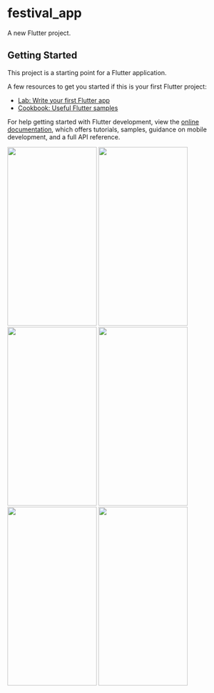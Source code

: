 # festival_app

A new Flutter project.

## Getting Started

This project is a starting point for a Flutter application.

A few resources to get you started if this is your first Flutter project:

- [Lab: Write your first Flutter app](https://docs.flutter.dev/get-started/codelab)
- [Cookbook: Useful Flutter samples](https://docs.flutter.dev/cookbook)

For help getting started with Flutter development, view the
[online documentation](https://docs.flutter.dev/), which offers tutorials,
samples, guidance on mobile development, and a full API reference.




<img src="https://github.com/sumitFlutter/Festival_Post_App/assets/153794386/19a1a3ed-8189-4567-b4b8-b28ff7db47c9"
height="400px" width="200px"     />
  <img src="https://github.com/sumitFlutter/Festival_Post_App/assets/153794386/e7aeee4f-b430-4f85-8af4-53cff027aa35"
  height="400px" width="200px"     />
  <img src="https://github.com/sumitFlutter/Festival_Post_App/assets/153794386/c057c6c7-12ab-4655-9b40-ed4da36b82b3"
  height="400px" width="200px"     />
  <img src="https://github.com/sumitFlutter/Festival_Post_App/assets/153794386/a3055a64-f38a-4655-819c-55c6179b6924"
  height="400px" width="200px"     />
  <img src="https://github.com/sumitFlutter/Festival_Post_App/assets/153794386/829fd477-c406-4607-9093-299a6401b706"
  height="400px" width="200px"     />
    <img src="https://github.com/sumitFlutter/Festival_Post_App/assets/153794386/0e7c2a5b-4825-400a-8e80-fcb47ca7b835"
  height="400px" width="200px"     />
</p>
